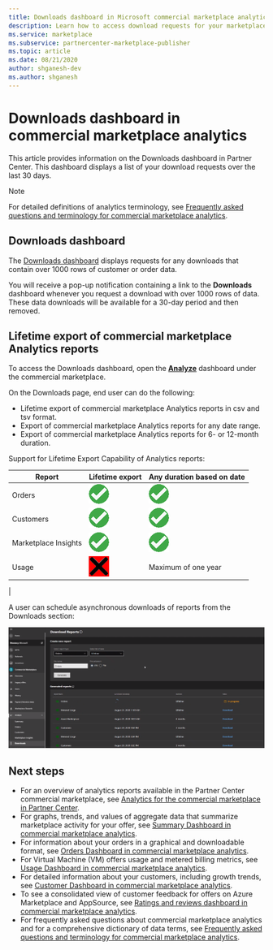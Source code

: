 ```yaml
---
title: Downloads dashboard in Microsoft commercial marketplace analytics on Partner Center - Azure Marketplace
description: Learn how to access download requests for your marketplace offers.
ms.service: marketplace 
ms.subservice: partnercenter-marketplace-publisher
ms.topic: article
ms.date: 08/21/2020
author: shganesh-dev
ms.author: shganesh
---
```


# Downloads dashboard in commercial marketplace analytics

This article provides information on the Downloads dashboard in Partner Center. This dashboard displays a list of your download requests over the last 30 days.

>[!NOTE]
> For detailed definitions of analytics terminology, see [Frequently asked questions and terminology for commercial marketplace analytics](analytics-faq.md).

## Downloads dashboard

The [Downloads dashboard](https://go.microsoft.com/fwlink/?linkid=2165766) displays requests for any downloads that contain over 1000 rows of customer or order data.

You will receive a pop-up notification containing a link to the **Downloads** dashboard whenever you request a download with over 1000 rows of data. These data downloads will be available for a 30-day period and then removed.

## Lifetime export of commercial marketplace Analytics reports

To access the Downloads dashboard, open the **[Analyze](https://partner.microsoft.com/dashboard/commercial-marketplace/analytics/summary)** dashboard under the commercial marketplace.

On the Downloads page, end user can do the following:

- Lifetime export of commercial marketplace Analytics reports in csv and tsv format.
- Export of commercial marketplace Analytics reports for any date range.
- Export of commercial marketplace Analytics reports for 6- or 12-month duration.

Support for Lifetime Export Capability of Analytics reports:

| Report | Lifetime export | Any duration based on date |
| - | - | - |
| Orders | ![Green check mark](media/downloads-dashboard/check-green-yes.png) | ![Green check mark](media/downloads-dashboard/check-green-yes.png) |
| Customers | ![Green check mark](media/downloads-dashboard/check-green-yes.png) | ![Green check mark](media/downloads-dashboard/check-green-yes.png) |
| Marketplace Insights | ![Green check mark](media/downloads-dashboard/check-green-yes.png) | ![Green check mark](media/downloads-dashboard/check-green-yes.png) |
| Usage | ![Black X mark](media/downloads-dashboard/check-black-no.png) | Maximum of one year |
|

A user can schedule asynchronous downloads of reports from the Downloads section:

[![scheduling asynchronous downloads of reports from the Downloads section](media/downloads-dashboard/download-reports.png)](media/downloads-dashboard/download-reports.png#lightbox)

## Next steps

- For an overview of analytics reports available in the Partner Center commercial marketplace, see [Analytics for the commercial marketplace in Partner Center](analytics.md).
- For graphs, trends, and values of aggregate data that summarize marketplace activity for your offer, see [Summary Dashboard in commercial marketplace analytics](summary-dashboard.md).
- For information about your orders in a graphical and downloadable format, see [Orders Dashboard in commercial marketplace analytics](orders-dashboard.md).
- For Virtual Machine (VM) offers usage and metered billing metrics, see [Usage Dashboard in commercial marketplace analytics](usage-dashboard.md).
- For detailed information about your customers, including growth trends, see [Customer Dashboard in commercial marketplace analytics](customer-dashboard.md).
- To see a consolidated view of customer feedback for offers on Azure Marketplace and AppSource, see [Ratings and reviews dashboard in commercial marketplace analytics](ratings-reviews.md).
- For frequently asked questions about commercial marketplace analytics and for a comprehensive dictionary of data terms, see [Frequently asked questions and terminology for commercial marketplace analytics](analytics-faq.md).